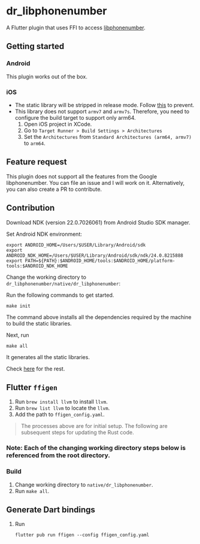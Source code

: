 # dr_libphonenumber

A Flutter plugin that uses FFI to access [libphonenumber](https://github.com/rustonaut/rust-phonenumber).

## Getting started

### Android
This plugin works out of the box.

### iOS
- The static library will be stripped in release mode. Follow [this](https://flutter.dev/docs/development/platform-integration/c-interop#ios-symbols-stripped)
to prevent.
- This library does not support `armv7` and `armv7s`. Therefore, you need to configure the build target to support only arm64.
  1. Open iOS project in XCode.
  2. Go to `Target Runner > Build Settings > Architectures`
  3. Set the `Architectures` from `Standard Architectures (arm64, armv7)` to `arm64`.

## Feature request
This plugin does not support all the features from the Google libphonenumber. You can file an issue and I will work on 
it. Alternatively, you can also create a PR to contribute.

## Contribution

Download NDK (version 22.0.7026061) from Android Studio SDK manager.

Set Android NDK environment:

```shell
export ANDROID_HOME=/Users/$USER/Library/Android/sdk
export ANDROID_NDK_HOME=/Users/$USER/Library/Android/sdk/ndk/24.0.8215888
export PATH=${PATH}:$ANDROID_HOME/tools:$ANDROID_HOME/platform-tools:$ANDROID_NDK_HOME
```

Change the working directory to `dr_libphonenumber/native/dr_libphonenumber`:

Run the following commands to get started.

```shell
make init
```

The command above installs all the dependencies required by the machine to build the static libraries.

Next, run

```shell
make all
```

It generates all the static libraries.

Check [here](https://github.com/TabooSun/flutter-rust-ffi) for the rest.

## Flutter `ffigen`
1. Run `brew install llvm` to install `llvm`.
2. Run `brew list llvm` to locate the `llvm`.
3. Add the path to `ffigen_config.yaml`.

> The processes above are for initial setup. The following are subsequent steps for updating the Rust code.

### Note: Each of the changing working directory steps below is referenced from the root directory. 

### Build
1. Change working directory to `native/dr_libphonenumber`.
2. Run `make all`.

## Generate Dart bindings
1. Run
    ```shell
    flutter pub run ffigen --config ffigen_config.yaml
    ```
